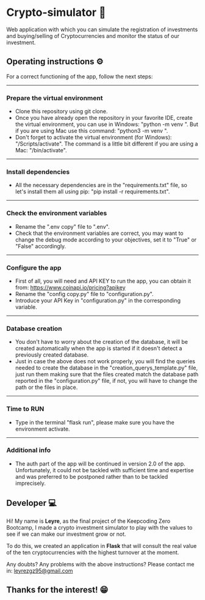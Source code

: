 # Crypto-simulator :money_with_wings:

Web application with which you can simulate the registration of investments and buying/selling of Cryptocurrencies and monitor the status of our investment.


## Operating instructions :gear:
For a correct functioning of the app, follow the next steps:
***
### Prepare the virtual environment
* Clone this repository using git clone.
* Once you have already open the repository in your favorite IDE, create the virtual environment, you can use in Windows: "python -m venv <virtual environment name>". But if you are using Mac use this command: "python3 -m venv <virtual environment name>". 
* Don't forget to activate the virtual environment (for Windows): "<virtual environment name>/Scripts/activate". The command is a little bit different if you are using a Mac: "<virtual environment name>/bin/activate".
***
### Install dependencies
* All the necessary dependencies are in the "requirements.txt" file, so let's install them all using pip: "pip install -r requirements.txt".
***
### Check the environment variables
* Rename the ".env copy" file to ".env".
* Check that the environment variables are correct, you may want to change the debug mode according to your objectives, set it to "True" or "False" accordingly. 
***
### Configure the app
* First of all, you will need and API KEY to run the app, you can obtain it from: https://www.coinapi.io/pricing?apikey
* Rename the "config copy.py" file to "configuration.py". 
* Introduce your API Key in "configuration.py" in the corresponding variable.
***
### Database creation
* You don't have to worry about the creation of the database, it will be created automatically when the app is started if it doesn't detect a previously created database. 
* Just in case the above does not work properly, you will find the queries needed to create the database in the "creation_querys_template.py" file, just run them making sure that the files created match the database path reported in the "configuration.py" file, if not, you will have to change the path or the files in place. 
***
### Time to RUN
* Type in the terminal "flask run", please make sure you have the environment activate. 
***
### Additional info
* The auth part of the app will be continued in version 2.0 of the app.  Unfortunately, it could not be tackled with sufficient time and expertise and was preferred to be postponed rather than to be tackled imprecisely.

## Developer :computer:	
Hi! My name is **Leyre**, as the final project of the Keepcoding Zero Bootcamp, I made a crypto investment simulator to play with the values to see if we can make our investment grow or not. 

To do this, we created an application in **Flask** that will consult the real value of the ten cryptocurrencies with the highest turnover at the moment.

Any doubts? Any problems with the above instructions? Please contact me in: leyrezgz95@gmail.com 

## Thanks for the interest! :grin:
